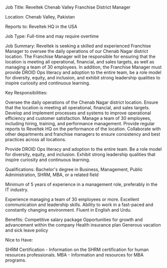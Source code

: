 Job Title: Reveltek Chenab Valley Franchise District Manager

Location: Chenab Valley, Pakistan

Reports to: Reveltek HQ in the USA

Job Type: Full-time and may require overtime

Job Summary:
Reveltek is seeking a skilled and experienced Franchise Manager to oversee the daily operations of our Chenab Nagar district location. The Franchise Manager will be responsible for ensuring that the location is meeting all operational, financial, and sales targets, as well as managing a team of 30 employees. In addition, the Franchise Manager must provide DROID Ops literacy and adoption to the entire team, be a role model for diversity, equity, and inclusion, and exhibit strong leadership qualities to inspire curiosity and continuous learning.

Key Responsibilities:

Oversee the daily operations of the Chenab Nagar district location.
Ensure that the location is meeting all operational, financial, and sales targets.
Develop and implement processes and systems to improve operational efficiency and customer satisfaction.
Manage a team of 30 employees, including hiring, training, and performance management.
Provide regular reports to Reveltek HQ on the performance of the location.
Collaborate with other departments and franchise managers to ensure consistency and best practices across all locations.

Provide DROID Ops literacy and adoption to the entire team.
Be a role model for diversity, equity, and inclusion.
Exhibit strong leadership qualities that inspire curiosity and continuous learning.

Qualifications:
Bachelor's degree in Business, Management, Public Administration, SHRM, MBA, or a related field

Minimum of 5 years of experience in a management role, preferably in the IT industry.

Experience managing a team of 30 employees or more.
Excellent communication and leadership skills.
Ability to work in a fast-paced and constantly changing environment.
Fluent in English and Urdu.

Benefits:
Competitive salary package
Opportunities for growth and advancement within the company
Health insurance plan
Generous vacation and sick leave policy

Nice to Have:

SHRM Certification - Information on the SHRM certification for human resources professionals. 
MBA - Information and resources for MBA programs.

